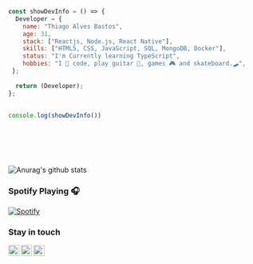 ```javascript 
const showDevInfo = () => {  
  Developer = {   
    name: "Thiago Alves Bastos",
    age: 31,  
    stack: ["Reactjs, Node.js, React Native"],
    skills: ["HTML5, CSS, JavaScript, SQL, MongoDB, Docker"],
    status: "I'm Currently learning TypeScript",    
    hobbies: "I 💜 code, play guitar 🎸, games 🎮 and skateboard.🛹",    
 };
         
  return (Developer);            
};       
  
      
console.log(showDevInfo())    
         
            
 ```                 
                                 
 <br />                                                                
 <br />                                                  
                                  
                 
![Anurag's github stats](https://github-readme-stats.vercel.app/api?username=the-one-who-knoccks&show_icons=true&theme=dark)
       
           
### Spotify Playing 🎧       
[![Spotify](https://now-playing-spotify.vercel.app/api/spotify)](https://open.spotify.com/user/thiagoalves.informatica)
                    
                                                       
                                                              
### Stay in touch                                   
       
[<img align="left" alt="the-one-who-knoccks | Twitter" width="22px" src="https://cdn.jsdelivr.net/npm/simple-icons@v3/icons/twitter.svg" />][twitter]
[<img align="left" alt="the.one.who.knoccks | LinkedIn" width="22px" src="https://cdn.jsdelivr.net/npm/simple-icons@v3/icons/linkedin.svg" />][linkedin]
[<img align="left" alt="the-one-who-knoccks | Instagram" width="22px" src="https://cdn.jsdelivr.net/npm/simple-icons@v3/icons/instagram.svg" />][instagram]
   
   
[twitter]: https://twitter.com/the-one-who-knoccks  
[instagram]: https://instagram.com/the.one.who.knoccks 
[linkedin]: https://linkedin.com/in/thiagoalves89
   
      
             
  
 
 
